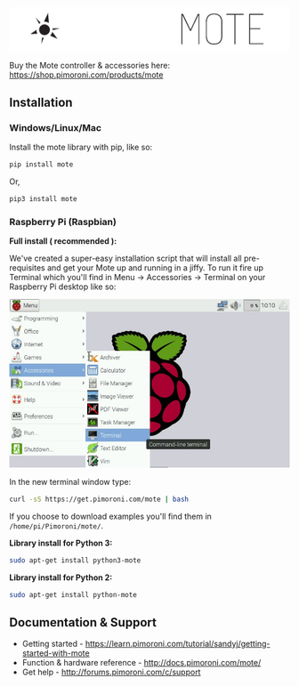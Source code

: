 ![Mote](mote-logo.png)

Buy the Mote controller & accessories here: https://shop.pimoroni.com/products/mote

## Installation

### Windows/Linux/Mac

Install the mote library with pip, like so:

```bash
pip install mote
```

Or,

```bash
pip3 install mote
```

### Raspberry Pi (Raspbian)

**Full install ( recommended ):**

We've created a super-easy installation script that will install all pre-requisites and get your Mote up and running in a jiffy. To run it fire up Terminal which you'll find in Menu -> Accessories -> Terminal on your Raspberry Pi desktop like so:

![Finding the terminal](terminal.jpg)

In the new terminal window type:

```bash
curl -sS https://get.pimoroni.com/mote | bash
```

If you choose to download examples you'll find them in `/home/pi/Pimoroni/mote/`.

**Library install for Python 3:**

```bash
sudo apt-get install python3-mote
```

**Library install for Python 2:**

```bash
sudo apt-get install python-mote
```

## Documentation & Support

* Getting started - https://learn.pimoroni.com/tutorial/sandyj/getting-started-with-mote
* Function & hardware reference - http://docs.pimoroni.com/mote/
* Get help - http://forums.pimoroni.com/c/support
